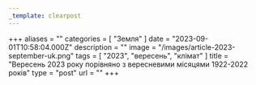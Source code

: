 ```yaml
---
_template: clearpost
---
```



+++
aliases = ""
categories = [ "Земля" ]
date = "2023-09-01T10:58:04.000Z"
description = ""
image = "/images/article-2023-september-uk.png"
tags = [ "2023", "вересень", "клiмат" ]
title = "Вересень 2023 року порівняно з вересневими місяцями 1922-2022 років"
type = "post"
url = ""
+++


